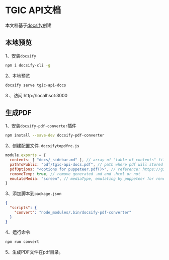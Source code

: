 # TGIC API文档

本文档基于[docsify](https://docsify.js.org/)创建

## 本地预览
1、安装`docsify`

```bash
npm i docsify-cli -g
```

2、本地预览

```bash
docsify serve tgic-api-docs
```

3 、访问 http://localhsot:3000

## 生成PDF

1、安装`docsify-pdf-converter`插件

```bash
npm install --save-dev docsify-pdf-converter
```

2、创建配置文件`.docsifytopdfrc.js`

```js
module.exports = {
  contents: [ "docs/_sidebar.md" ], // array of "table of contents" files path
  pathToPublic: "pdf/tgic-api-docs.pdf", // path where pdf will stored
  pdfOptions: "<options for puppeteer.pdf()>", // reference: https://github.com/GoogleChrome/puppeteer/blob/master/docs/api.md#pagepdfoptions
  removeTemp: true, // remove generated .md and .html or not
  emulateMedia: "screen", // mediaType, emulating by puppeteer for rendering pdf, 'print' by default (reference: https://github.com/GoogleChrome/puppeteer/blob/master/docs/api.md#pageemulatemediamediatype)
}
```

3、添加脚本到`package.json`

```json
{
  "scripts": {
    "convert": "node_modules/.bin/docsify-pdf-converter"
  }
}
```
4、运行命令

```bash
npm run convert
```

5、生成PDF文件在pdf目录。
